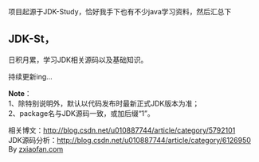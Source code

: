 项目起源于JDK-Study，恰好我手下也有不少java学习资料，然后汇总下

## JDK-St，
日积月累，学习JDK相关源码以及基础知识。  
  
 持续更新ing...  

**Note**：  
1、除特别说明外，默认以代码发布时最新正式JDK版本为准；  
2、package名与JDK源码一致，或加后缀“1”。  

相关博文：http://blog.csdn.net/u010887744/article/category/5792101  
JDK源码分析：http://blog.csdn.net/u010887744/article/category/6126950  
By [zxiaofan.com](http://zxiaofan.com "zxiaofan")
